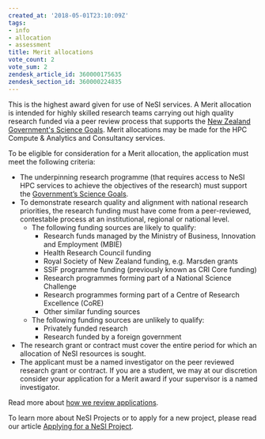 ```yaml
---
created_at: '2018-05-01T23:10:09Z'
tags:
- info
- allocation
- assessment
title: Merit allocations
vote_count: 2
vote_sum: 2
zendesk_article_id: 360000175635
zendesk_section_id: 360000224835
---
```


This is the highest award given for use of NeSI services. A Merit
allocation is intended for highly skilled research teams carrying out
high quality research funded via a peer review process that supports the
[New Zealand Government's Science
Goals](https://www.mbie.govt.nz/science-and-technology/science-and-innovation/funding-information-and-opportunities/national-statement-of-science-investment/).
Merit allocations may be made for the HPC Compute & Analytics and
Consultancy services.

To be eligible for consideration for a Merit allocation, the application
must meet the following criteria:

- The underpinning research programme (that requires access to NeSI
    HPC services to achieve the objectives of the research) must support
    the [Government’s Science
    Goals](https://www.mbie.govt.nz/science-and-technology/science-and-innovation/funding-information-and-opportunities/national-statement-of-science-investment/).
- To demonstrate research quality and alignment with national research
    priorities, the research funding must have come from a
    peer-reviewed, contestable process at an institutional, regional or
    national level.
    - The following funding sources are likely to qualify:
        - Research funds managed by the Ministry of Business,
            Innovation and Employment (MBIE)
        - Health Research Council funding
        - Royal Society of New Zealand funding, e.g. Marsden grants
        - SSIF programme funding (previously known as CRI Core funding)
        - Research programmes forming part of a National Science
            Challenge
        - Research programmes forming part of a Centre of Research
            Excellence (CoRE)
        - Other similar funding sources
    - The following funding sources are unlikely to qualify:
        - Privately funded research
        - Research funded by a foreign government
- The research grant or contract must cover the entire period for
    which an allocation of NeSI resources is sought.
- The applicant must be a named investigator on the peer reviewed
    research grant or contract. If you are a student, we may at our
    discretion consider your application for a Merit award if your
    supervisor is a named investigator.

Read more about [how we review
applications](../../General/Policy/How_we_review_applications.md).

To learn more about NeSI Projects or to apply for a new project, please
read our article [Applying for a NeSI Project](../../Getting_Started/Accounts-Projects_and_Allocations/Applying_for_a_new_NeSI_project.md).
